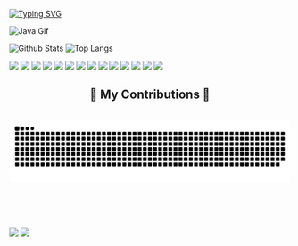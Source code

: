 [![Typing SVG](https://readme-typing-svg.demolab.com?font=Noto+Sans+Japanese&weight=900&size=35&pause=1000&color=8FF700&width=600&height=76&lines=Hi👋%2C+I'm+Pranshu...;I'm+currently+working+on+☆+★+✮+★+☆)](https://git.io/typing-svg)

![Java Gif](https://user-images.githubusercontent.com/45304978/197178414-391a5285-2ea4-46ed-b6d9-58dfd9789fd1.gif)

![Github Stats](https://github-readme-stats.vercel.app/api?username=pranshuag9&show_icons=true&theme=radical&hide_border=false&locale=en&count_private=true) ![Top Langs](https://github-readme-stats.vercel.app/api/top-langs/?username=pranshuag9&layout=compact&hide=jupyter%20notebook&theme=radical&show_icons=true&langs_count=10)

<div>
 <img height=50 src="https://cdn.jsdelivr.net/gh/devicons/devicon/icons/python/python-original.svg"/>
 <img height=50 src="https://cdn.jsdelivr.net/gh/devicons/devicon/icons/java/java-original.svg"/>
 <img height=50 src="https://cdn.jsdelivr.net/gh/devicons/devicon/icons/html5/html5-original.svg"/>
 <img height=50 src="https://cdn.jsdelivr.net/gh/devicons/devicon/icons/css3/css3-original.svg"/>
 <img height=50 src="https://cdn.jsdelivr.net/gh/devicons/devicon@latest/icons/javascript/javascript-original.svg"/>
 <img height=50 src="https://cdn.jsdelivr.net/gh/devicons/devicon/icons/git/git-plain.svg"/>
 <img height=50 src="https://cdn.jsdelivr.net/gh/devicons/devicon@latest/icons/github/github-original.svg"/>
 <img height=50 src="https://cdn.jsdelivr.net/gh/devicons/devicon@latest/icons/mysql/mysql-original.svg" />
 <img height=50 src="https://cdn.jsdelivr.net/gh/devicons/devicon@latest/icons/postgresql/postgresql-original-wordmark.svg" />
 <img height=50 src="https://cdn.jsdelivr.net/gh/devicons/devicon@latest/icons/postman/postman-original.svg" />
 <img height=50 src="https://cdn.jsdelivr.net/gh/devicons/devicon@latest/icons/linux/linux-original.svg" />
 <img height=50 src="https://cdn.jsdelivr.net/gh/devicons/devicon@latest/icons/googlecloud/googlecloud-original.svg" />
 <img height=50 src="https://cdn.jsdelivr.net/gh/devicons/devicon@latest/icons/amazonwebservices/amazonwebservices-plain-wordmark.svg" />
 <img height=50 src="https://cdn.jsdelivr.net/gh/devicons/devicon@latest/icons/latex/latex-original.svg" />
</div>

<div align="center">
  <h2>🐍 My Contributions 🐍</h2>
  <br>
  <img alt="snake eating my contributions" src="https://raw.githubusercontent.com/pranshuag9/pranshuag9/output/github-contribution-grid-snake.svg" />
  
  <br/><br/><br/>
</div>
<!--![github-contribution-grid-snake](https://github.com/pranshuag9/pranshuag9/github-contribution-grid-snake.svg)-->

[![](https://img.shields.io/badge/linkedin-%230077B5.svg?style=for-the-badge&logo=linkedin)](https://www.linkedin.com/in/aggarwalpranshu/)
![](https://komarev.com/ghpvc/?username=pranshuag9&color=red)

<!--
**pranshuag9/pranshuag9** is a ✨ _special_ ✨ repository because its `README.md` (this file) appears on your GitHub profile.

Here are some ideas to get you started:
### Hi there 👋
- 🔭 I’m currently working on ...
- 🌱 I’m currently learning ...
- 👯 I’m looking to collaborate on ...
- 🤔 I’m looking for help with ...
- 💬 Ask me about ...
- 📫 How to reach me: ...
- 😄 Pronouns: ...
- ⚡ Fun fact: ...
![Wakatime stats](https://github-readme-stats.vercel.app/api/wakatime?username=username)
-->
<!-- ![Counter](https://komarev.com/ghpvc/?username=pranshuag9&style=flat-square&label=Profile%20Views) | [![wakatime](https://wakatime.com/badge/user/57427554-dd67-4588-bde7-03eb4fae2659.svg)](https://wakatime.com/@57427554-dd67-4588-bde7-03eb4fae2659)
------------
<h1>GitHub streak stats</h1>

<p align="center">
 <img align="center" src="https://github-readme-streak-stats.herokuapp.com/?user=pranshuag9&theme=gruvbox_duo" alt="https://github.com/pranshuag9" />
</p>

<center>

. | .
--|--
![Github Stats](https://github-readme-stats.vercel.app/api?username=pranshuag9&show_icons=true&theme=aura&hide_border=false&locale=en&count_private=true) | ![Top Langs](https://github-readme-stats.vercel.app/api/top-langs/?username=pranshuag9&layout=compact&hide=jupyter%20notebook) 
| ![Wakatime stats](https://github-readme-stats.vercel.app/api/wakatime?username=pranshu) | ![Github Stats](https://github-readme-stats.vercel.app/api?username=pranshuag9&show_icons=true&theme=maroongold&hide_border=false&locale=en&count_private=true)
</center>


![giphy-j](https://user-images.githubusercontent.com/45304978/213820509-d12c9d6a-7073-49d6-a26c-3f2f9e9afa8b.gif) <div>Thanks a million! For making me one of the best **Dev | Designer** in the World!!</div>
------------
-->

<!---
pranshuag9/pranshuag9 is a ✨ special ✨ repository because its `README.md` (this file) appears on your GitHub profile.
You can click the Preview link to take a look at your changes.
--->
